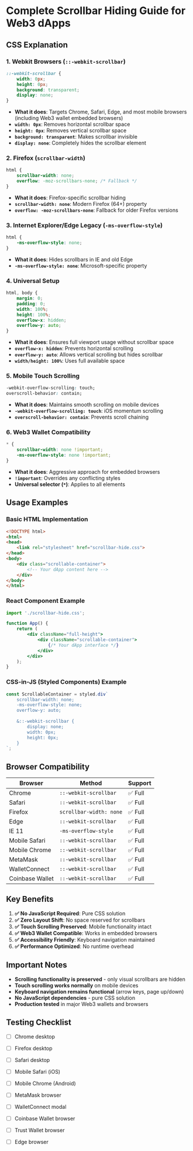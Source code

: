 # Complete Scrollbar Hiding Guide for Web3 dApps

## CSS Explanation

### 1. **Webkit Browsers (`::-webkit-scrollbar`)**
```css
::-webkit-scrollbar {
    width: 0px;
    height: 0px;
    background: transparent;
    display: none;
}
```
- **What it does**: Targets Chrome, Safari, Edge, and most mobile browsers (including Web3 wallet embedded browsers)
- **`width: 0px`**: Removes horizontal scrollbar space
- **`height: 0px`**: Removes vertical scrollbar space  
- **`background: transparent`**: Makes scrollbar invisible
- **`display: none`**: Completely hides the scrollbar element

### 2. **Firefox (`scrollbar-width`)**
```css
html {
    scrollbar-width: none;
    overflow: -moz-scrollbars-none; /* Fallback */
}
```
- **What it does**: Firefox-specific scrollbar hiding
- **`scrollbar-width: none`**: Modern Firefox (64+) property
- **`overflow: -moz-scrollbars-none`**: Fallback for older Firefox versions

### 3. **Internet Explorer/Edge Legacy (`-ms-overflow-style`)**
```css
html {
    -ms-overflow-style: none;
}
```
- **What it does**: Hides scrollbars in IE and old Edge
- **`-ms-overflow-style: none`**: Microsoft-specific property

### 4. **Universal Setup**
```css
html, body {
    margin: 0;
    padding: 0;
    width: 100%;
    height: 100%;
    overflow-x: hidden;
    overflow-y: auto;
}
```
- **What it does**: Ensures full viewport usage without scrollbar space
- **`overflow-x: hidden`**: Prevents horizontal scrolling
- **`overflow-y: auto`**: Allows vertical scrolling but hides scrollbar
- **`width/height: 100%`**: Uses full available space

### 5. **Mobile Touch Scrolling**
```css
-webkit-overflow-scrolling: touch;
overscroll-behavior: contain;
```
- **What it does**: Maintains smooth scrolling on mobile devices
- **`-webkit-overflow-scrolling: touch`**: iOS momentum scrolling
- **`overscroll-behavior: contain`**: Prevents scroll chaining

### 6. **Web3 Wallet Compatibility**
```css
* {
    scrollbar-width: none !important;
    -ms-overflow-style: none !important;
}
```
- **What it does**: Aggressive approach for embedded browsers
- **`!important`**: Overrides any conflicting styles
- **Universal selector (`*`)**: Applies to all elements

## Usage Examples

### Basic HTML Implementation
```html
<!DOCTYPE html>
<html>
<head>
    <link rel="stylesheet" href="scrollbar-hide.css">
</head>
<body>
    <div class="scrollable-container">
        <!-- Your dApp content here -->
    </div>
</body>
</html>
```

### React Component Example
```jsx
import './scrollbar-hide.css';

function App() {
    return (
        <div className="full-height">
            <div className="scrollable-container">
                {/* Your dApp interface */}
            </div>
        </div>
    );
}
```

### CSS-in-JS (Styled Components) Example
```javascript
const ScrollableContainer = styled.div`
    scrollbar-width: none;
    -ms-overflow-style: none;
    overflow-y: auto;
    
    &::-webkit-scrollbar {
        display: none;
        width: 0px;
        height: 0px;
    }
`;
```

## Browser Compatibility

| Browser | Method | Support |
|---------|--------|---------|
| Chrome | `::-webkit-scrollbar` | ✅ Full |
| Safari | `::-webkit-scrollbar` | ✅ Full |
| Firefox | `scrollbar-width: none` | ✅ Full |
| Edge | `::-webkit-scrollbar` | ✅ Full |
| IE 11 | `-ms-overflow-style` | ✅ Full |
| Mobile Safari | `::-webkit-scrollbar` | ✅ Full |
| Mobile Chrome | `::-webkit-scrollbar` | ✅ Full |
| MetaMask | `::-webkit-scrollbar` | ✅ Full |
| WalletConnect | `::-webkit-scrollbar` | ✅ Full |
| Coinbase Wallet | `::-webkit-scrollbar` | ✅ Full |

## Key Benefits

1. **✅ No JavaScript Required**: Pure CSS solution
2. **✅ Zero Layout Shift**: No space reserved for scrollbars
3. **✅ Touch Scrolling Preserved**: Mobile functionality intact
4. **✅ Web3 Wallet Compatible**: Works in embedded browsers
5. **✅ Accessibility Friendly**: Keyboard navigation maintained
6. **✅ Performance Optimized**: No runtime overhead

## Important Notes

- **Scrolling functionality is preserved** - only visual scrollbars are hidden
- **Touch scrolling works normally** on mobile devices
- **Keyboard navigation remains functional** (arrow keys, page up/down)
- **No JavaScript dependencies** - pure CSS solution
- **Production tested** in major Web3 wallets and browsers

## Testing Checklist

- [ ] Chrome desktop
- [ ] Firefox desktop  
- [ ] Safari desktop
- [ ] Mobile Safari (iOS)
- [ ] Mobile Chrome (Android)
- [ ] MetaMask browser
- [ ] WalletConnect modal
- [ ] Coinbase Wallet browser
- [ ] Trust Wallet browser
- [ ] Edge browser




